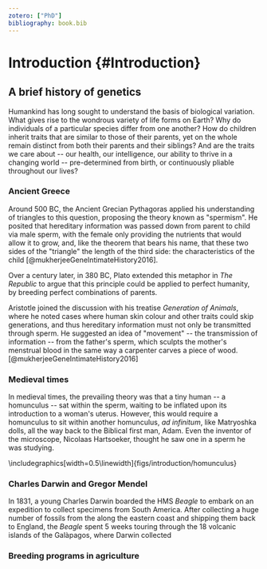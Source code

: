 ```yaml
---
zotero: ["PhD"]
bibliography: book.bib
---
```


# Introduction {#Introduction}

## A brief history of genetics

Humankind has long sought to understand the basis of biological variation. What gives rise to the wondrous variety of life forms on Earth? Why do individuals of a particular species differ from one another? How do children inherit traits that are similar to those of their parents, yet on the whole remain distinct from both their parents and their siblings? And are the traits we care about -- our health, our intelligence, our ability to thrive in a changing world -- pre-determined from birth, or continuously pliable throughout our lives? 

### Ancient Greece

Around 500 BC, the Ancient Grecian Pythagoras applied his understanding of triangles to this question, proposing the theory known as "spermism". He posited that  hereditary information was passed down from parent to child via male sperm, with the female only providing the nutrients that would allow it to grow, and, like the theorem that bears his name, that these two sides of the "triangle" the length of the third side: the characteristics of the child [@mukherjeeGeneIntimateHistory2016].

Over a century later, in 380 BC, Plato extended this metaphor in *The Republic* to argue that this principle could be applied to perfect humanity, by breeding perfect combinations of parents. 

Aristotle joined the discussion with his treatise *Generation of Animals*, where he noted cases where human skin colour and other traits could skip generations, and thus hereditary information must not only be transmitted through sperm. He suggested an idea of "movement" -- the transmission of information -- from the father's sperm, which sculpts the mother's menstrual blood in the same way a carpenter carves a piece of wood.[@mukherjeeGeneIntimateHistory2016]

### Medieval times

In medieval times, the prevailing theory was that a tiny human -- a homunculus -- sat within the sperm, waiting to be inflated upon its introduction to a woman's uterus. However, this would require a homunculus to sit within another homunculus, *ad infinitum*, like Matryoshka dolls, all the way back to the Biblical first man, Adam. Even the inventor of the microscope, Nicolaas Hartsoeker, thought he saw one in a sperm he was studying.


\includegraphics[width=0.5\linewidth]{figs/introduction/homunculus} 

### Charles Darwin and Gregor Mendel

In 1831, a young Charles Darwin boarded the HMS *Beagle* to embark on an expedition to collect specimens from South America. After collecting a huge number of fossils from the along the eastern coast and shipping them back to England, the *Beagle* spent 5 weeks touring through the 18 volcanic islands of the Galàpagos, where Darwin collected 

### Breeding programs in agriculture
